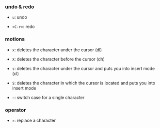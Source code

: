 ### undo & redo

- `u`: undo

- `<C-r>`: redo

### motions

- `x`: deletes the character under the cursor (dl)

- `X`: deletes the character before the cursor (dh)

- `s`: deletes the character under the cursor and puts you into insert mode (cl)

- `S`: deletes the character in which the cursor is located and puts you into insert mode

- `~`: switch case for a single character

### operator

- `r`: replace a character
